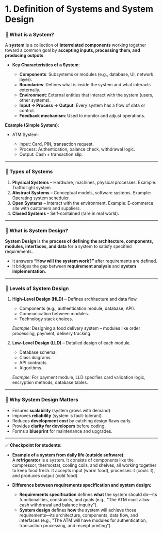 # **1. Definition of Systems and System Design**

### 🔹 What is a System?

A **system** is a collection of **interrelated components** working together toward a common goal by **accepting inputs, processing them, and producing outputs**.

* **Key Characteristics of a System**:

  * **Components**: Subsystems or modules (e.g., database, UI, network layer).
  * **Boundaries**: Defines what is inside the system and what interacts externally.
  * **Environment**: External entities that interact with the system (users, other systems).
  * **Input → Process → Output**: Every system has a flow of data or control.
  * **Feedback mechanism**: Used to monitor and adjust operations.

**Example (Simple System)**:

* ATM System:

  * Input: Card, PIN, transaction request.
  * Process: Authentication, balance check, withdrawal logic.
  * Output: Cash + transaction slip.

---

### 🔹 Types of Systems

1. **Physical Systems** – Hardware, machines, physical processes.
   Example: Traffic light system.
2. **Abstract Systems** – Conceptual models, software systems.
   Example: Operating system scheduler.
3. **Open Systems** – Interact with the environment.
   Example: E-commerce site with customers and suppliers.
4. **Closed Systems** – Self-contained (rare in real world).

---

### 🔹 What is System Design?

**System Design** is the **process of defining the architecture, components, modules, interfaces, and data** for a system to satisfy specified requirements.

* It answers **“How will the system work?”** after requirements are defined.
* It bridges the gap between **requirement analysis** and **system implementation**.

---

### 🔹 Levels of System Design

1. **High-Level Design (HLD)** – Defines architecture and data flow.

   * Components (e.g., authentication module, database, API).
   * Communication between modules.
   * Technology stack choices.

   *Example:* Designing a food delivery system – modules like order processing, payment, delivery tracking.

2. **Low-Level Design (LLD)** – Detailed design of each module.

   * Database schema.
   * Class diagrams.
   * API contracts.
   * Algorithms.

   *Example:* For payment module, LLD specifies card validation logic, encryption methods, database tables.

---

### 🔹 Why System Design Matters

* Ensures **scalability** (system grows with demand).
* Improves **reliability** (system is fault-tolerant).
* Reduces **development cost** by catching design flaws early.
* Provides **clarity for developers** before coding.
* Forms a **blueprint** for maintenance and upgrades.

---

✅ **Checkpoint for students:**

* **Example of a system from daily life (outside software):**  
  A **refrigerator** is a system. It consists of components like the compressor, thermostat, cooling coils, and shelves, all working together to keep food fresh. It accepts input (warm food), processes it (cools it), and produces output (cold food).

* **Difference between requirements specification and system design:**  
  - **Requirements specification** defines **what** the system should do—its functionalities, constraints, and goals (e.g., "The ATM must allow cash withdrawal and balance inquiry").
  - **System design** defines **how** the system will achieve those requirements—its architecture, components, data flow, and interfaces (e.g., "The ATM will have modules for authentication, transaction processing, and receipt printing").